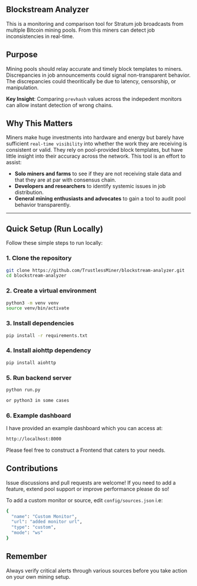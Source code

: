 ## Blockstream Analyzer

This is a monitoring and comparison tool for Stratum job broadcasts from multiple Bitcoin mining pools. From this miners can detect job inconsistencies in real-time.

## Purpose

Mining pools should relay accurate and timely block templates to miners. Discrepancies in job announcements could signal non-transparent behavior. The discrepancies could theoritically be due to latency, censorship, or manipulation.

**Key Insight**: Comparing `prevhash` values across the indepedent monitors can allow instant detection of wrong chains.

## Why This Matters

Miners make huge investments into hardware and energy but barely have sufficient `real-time visibility` into whether the work they are receiving is consistent or valid. They rely on pool-provided block templates, but have little insight into their accuracy across the network. This tool is an effort to assist:

- **Solo miners and farms** to see if they are not receiving stale data and that they are at par with consensus chain.
- **Developers and researchers** to identify systemic issues in job distribution.
- **General mining enthusiasts and advocates** to gain a tool to audit pool behavior transparently.

---

## Quick Setup (Run Locally)

Follow these simple steps to run locally:

### 1. Clone the repository

```bash
git clone https://github.com/TrustlessMiner/blockstream-analyzer.git
cd blockstream-analyzer
```
### 2. Create a virtual environment
```bash
python3 -m venv venv
source venv/bin/activate
```
### 3. Install dependencies
```bash
pip install -r requirements.txt
```
### 4. Install aiohttp dependency
```bash
pip install aiohttp
```

### 5. Run backend server
```bash
python run.py 

or python3 in some cases
```
### 6. Example dashboard
I have provided an example dashboard which you can access at:
```bash
http://localhost:8000
```
Please feel free to construct a Frontend that caters to your needs.

## Contributions
Issue discussions and pull requests are welcome! If you need to add a feature, extend pool support or improve performance please do so!

To add a custom monitor or source, edit `config/sources.json` i.e:
```bash
{
  "name": "Custom Monitor",
  "url": "added monitor url",
  "type": "custom",
  "mode": "ws"
}
```
## Remember

Always verify critical alerts through various sources before you take action on your own mining setup.